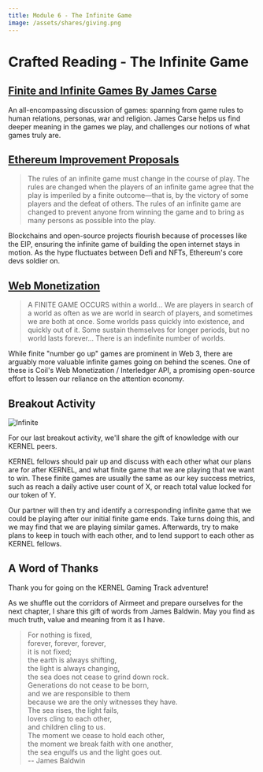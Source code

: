 ```yaml
---
title: Module 6 - The Infinite Game
image: /assets/shares/giving.png
---
```


# Crafted Reading - The Infinite Game


## <a href="https://books.google.com.ph/books/about/Finite_and_Infinite_Games.html?id=ObLBJ_w2ZlcC&printsec=frontcover&source=kp_read_button&redir_esc=y#v=onepage&q&f=false" target="_blank" rel="noopener noreferrer">Finite and Infinite Games By James Carse</a>

An all-encompassing discussion of games: spanning from game rules to human relations, personas, war and religion. James Carse helps us find deeper meaning in the games we play, and challenges our notions of what games truly are.

## <a href="https://ethereum.org/en/eips/" target="_blank" rel="noopener noreferrer">Ethereum Improvement Proposals</a>

> The rules of an infinite game must change in the course of play. The rules are changed when the players of an infinite game agree that the play is imperiled by a finite outcome—that is, by the victory of some players and the defeat of others. The rules of an infinite game are changed to prevent anyone from winning the game and to bring as many persons as possible into the play.

Blockchains and open-source projects flourish because of processes like the EIP, ensuring the infinite game of building the open internet stays in motion. As the hype fluctuates between Defi and NFTs, Ethereum's core devs soldier on.   

## <a href="https://webmonetization.org/" target="_blank" rel="noopener noreferrer">Web Monetization</a>

> A FINITE GAME OCCURS within a world... We are players in search of a world as often as we are world in search of players, and sometimes we are both at once. Some worlds pass quickly into existence, and quickly out of it. Some sustain themselves for longer periods, but no world lasts forever... There is an indefinite number of worlds.

While finite "number go up" games are prominent in Web 3, there are arguably more valuable infinite games going on behind the scenes. One of these is Coil's Web Monetization / Interledger API, a promising open-source effort to lessen our reliance on the attention economy.

## Breakout Activity

<img src="../img/learn.png" class="center-img" alt="Infinite" />

For our last breakout activity, we'll share the gift of knowledge with our KERNEL peers.

KERNEL fellows should pair up and discuss with each other what our plans are for after KERNEL, and what finite game that we are playing that we want to win. These finite games are usually the same as our key success metrics, such as reach a daily active user count of X, or reach total value locked for our token of Y.

Our partner will then try and identify a corresponding infinite game that we could be playing after our initial finite game ends. Take turns doing this, and we may find that we are playing similar games. Afterwards, try to make plans to keep in touch with each other, and to lend support to each other as KERNEL fellows.

## A Word of Thanks

Thank you for going on the KERNEL Gaming Track adventure! 

As we shuffle out the corridors of Airmeet and prepare ourselves for the next chapter, I share this gift of words from James Baldwin. May you find as much truth, value and meaning from it as I have.

> For nothing is fixed,  
forever, forever, forever,  
it is not fixed;  
the earth is always shifting,  
the light is always changing,  
the sea does not cease to grind down rock.  
Generations do not cease to be born,  
and we are responsible to them  
because we are the only witnesses they have.  
The sea rises, the light fails,  
lovers cling to each other,  
and children cling to us.  
The moment we cease to hold each other,  
the moment we break faith with one another,  
the sea engulfs us and the light goes out.  
-- James Baldwin  